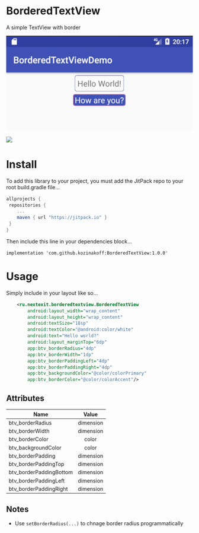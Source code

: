 # BorderedTextView
A simple TextView with border

![screenshot](screenshot.png)

[![](https://jitpack.io/v/kozinakoff/BorderedTextView.svg)](https://jitpack.io/#kozinakoff/BorderedTextView)

# Install
To add this library to your project, you must add the JitPack repo to your root build.gradle file...

```groovy
allprojects {
 repositories {
    ...
    maven { url "https://jitpack.io" }
 }
}
```

Then include this line in your dependencies block...

```
implementation 'com.github.kozinakoff:BorderedTextView:1.0.0'
```


# Usage
Simply include in your layout like so...

```xml
    <ru.nextexit.borderedtextview.BorderedTextView
        android:layout_width="wrap_content"
        android:layout_height="wrap_content"
        android:textSize="18sp"
        android:textColor="@android:color/white"
        android:text="Hello world?"
        android:layout_marginTop="6dp"
        app:btv_borderRadius="4dp"
        app:btv_borderWidth="1dp"
        app:btv_borderPaddingLeft="4dp"
        app:btv_borderPaddingRight="4dp"
        app:btv_backgroundColor="@color/colorPrimary"
        app:btv_borderColor="@color/colorAccent"/>
```

## Attributes

| Name        |  Value  |
| ------------- |:-------------:|
| btv_borderRadius | dimension |
| btv_borderWidth | dimension |
| btv_borderColor | color |
| btv_backgroundColor | color |
| btv_borderPadding | dimension |
| btv_borderPaddingTop | dimension |
| btv_borderPaddingBottom | dimension |
| btv_borderPaddingLeft | dimension |
| btv_borderPaddingRight | dimension |

## Notes

* Use `setBorderRadius(...)` to chnage border radius programmatically
